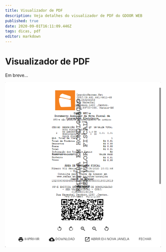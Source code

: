 ```yaml
---
title: Visualizador de PDF
description: Veja detalhes do visualizador de PDF do GDOOR WEB
published: true
date: 2020-09-01T16:11:09.446Z
tags: dicas, pdf
editor: markdown
---
```


# Visualizador de PDF

Em breve...

![visualizador-pdf.png](/dicas/visualizador-pdf.png)
